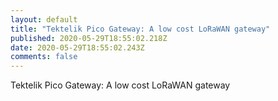 ```yaml
---
layout: default
title: "Tektelik Pico Gateway: A low cost LoRaWAN gateway"
published: 2020-05-29T18:55:02.218Z
date: 2020-05-29T18:55:02.243Z
comments: false
---
```

Tektelik Pico Gateway: A low cost LoRaWAN gateway